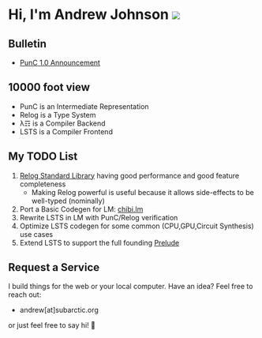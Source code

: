 # Hi, I'm Andrew Johnson ![](https://komarev.com/ghpvc/?username=andrew-johnson-4)

## Bulletin

* [PunC 1.0 Announcement](https://medium.com/@andrew_johnson_4/project-milestone-punc-1-0-and-lm-specifications-61602ca551fb)

## 10000 foot view

* PunC is an Intermediate Representation
* Relog is a Type System
* λ☶ is a Compiler Backend
* LSTS is a Compiler Frontend

## My TODO List

1. [Relog Standard Library](https://github.com/andrew-johnson-4/InPlace/issues/7) having good performance and good feature completeness
   * Making Relog powerful is useful because it allows side-effects to be well-typed (nominally)
3. Port a Basic Codegen for LM: [chibi.lm](https://github.com/rui314/chibicc)
4. Rewrite LSTS in LM with PunC/Relog verification
5. Optimize LSTS codegen for some common (CPU,GPU,Circuit Synthesis) use cases
6. Extend LSTS to support the full founding [Prelude](https://github.com/andrew-johnson-4/perplexity/blob/main/categorical_prelude.md)

## Request a Service

I build things for the web or your local computer. Have an idea? Feel free to reach out:
* andrew[at]subarctic.org

or just feel free to say hi! 👋
